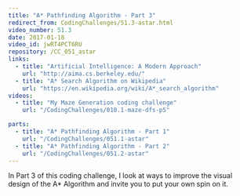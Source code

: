 ```yaml
---
title: "A* Pathfinding Algorithm - Part 3"
redirect_from: CodingChallenges/51.3-astar.html
video_number: 51.3
date: 2017-01-18
video_id: jwRT4PCT6RU
repository: /CC_051_astar
links:
  - title: "Artificial Intelligence: A Modern Approach"
    url: "http://aima.cs.berkeley.edu/"
  - title: "A* Search Algorithm on Wikipedia"
    url: "https://en.wikipedia.org/wiki/A*_search_algorithm"
videos:
  - title: "My Maze Generation coding challenge"
    url: "/CodingChallenges/010.1-maze-dfs-p5"

parts:
  - title: "A* Pathfinding Algorithm - Part 1"
    url: "/CodingChallenges/051.1-astar"
  - title: "A* Pathfinding Algorithm - Part 2"
    url: "/CodingChallenges/051.2-astar"
---
```


In Part 3 of this coding challenge, I look at ways to improve the visual design of the A* Algorithm and invite you to put your own spin on it.
